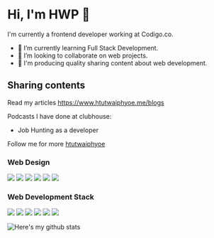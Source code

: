 # Hi, I'm HWP 🌻

I'm currently a frontend developer working at Codigo.co.

-   🌱 I’m currently learning Full Stack Development.
-   🤝 I’m looking to collaborate on web projects.
-   📝 I'm producing quality sharing content about web development.

## Sharing contents

Read my articles https://www.htutwaiphyoe.me/blogs

Podcasts I have done at clubhouse:

-   Job Hunting as a developer

Follow me for more [htutwaiphyoe](https://www.clubhouse.com/@htutwaiphyoe_)

### Web Design

[<img src="https://img.shields.io/badge/HTML5-E34F26?style=for-the-badge&logo=html5&logoColor=white" />]()
[<img src="https://img.shields.io/badge/CSS3-1572B6?style=for-the-badge&logo=css3&logoColor=white" />]()
[<img src="https://img.shields.io/badge/Sass-CC6699?style=for-the-badge&logo=sass&logoColor=white" />]()
[<img src="https://img.shields.io/badge/JavaScript-F7DF1E?style=for-the-badge&logo=javascript&logoColor=black" />]()
[<img src="https://img.shields.io/badge/TypeScript-007ACC?style=for-the-badge&logo=typescript&logoColor=white" />]()
[<img src="https://img.shields.io/badge/Material--UI-0081CB?style=for-the-badge&logo=material-ui&logoColor=white" />]()

### Web Development Stack

[<img src="https://img.shields.io/badge/React-20232A?style=for-the-badge&logo=react&logoColor=61DAFB" />]()
[<img src="https://img.shields.io/badge/Node.js-43853D?style=for-the-badge&logo=node.js&logoColor=white" />]()
[<img src="https://img.shields.io/badge/MongoDB-4EA94B?style=for-the-badge&logo=mongodb&logoColor=white" />]()
[<img src="https://img.shields.io/badge/Express.js-404D59?style=for-the-badge" />]()
[<img src="https://img.shields.io/badge/next.js-000000?style=for-the-badge&logo=next.js&logoColor=white" />]()
[<img src="https://img.shields.io/badge/nestjs-%23E0234E.svg?style=for-the-badge&logo=nestjs&logoColor=white" />]()

![Here's my github stats](https://github-readme-stats.vercel.app/api?username=htutwaiphyoe)

<!-- [![GitHub Streak](https://github-readme-streak-stats.herokuapp.com/?user=htutwaiphyoe)](https://git.io/streak-stats) -->
